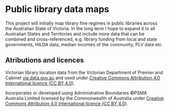 # Public library data maps

This project will initially map library fine regimes in public libraries across the Australian State of Victoria. In the long term I hope to expand it to all Australian States and Territories and include more data that can be combined and cross-referenced, e.g. library funding from local and state governments, HILDA data, median incomes of the community, PLV data etc.

## Atributions and licences

Victorian library location data from the Victorian Department of Premier and Cabinet [via data.gov.au](https://data.gov.au/dataset/ds-vic-77d8ec1d-09f1-4b12-a50a-46ed662b980b/distribution/dist-vic-df50417d-2a93-484d-b023-e89bb4325e34/details?q=libraries%20victoria) and used under
[Creative Commons Attribution 4.0 International licence (CC BY 4.0)](https://creativecommons.org/licenses/by/4.0/).

Incorporates or developed using Administrative Boundaries &copy;PSMA Australia Limited licensed by the Commonwealth of Australia under [Creative Commons Attribution 4.0 International licence (CC BY 4.0)](https://creativecommons.org/licenses/by/4.0/).
